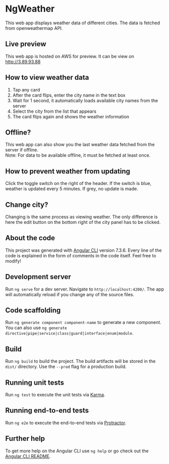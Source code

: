 # NgWeather
This web app displays weather data of different cities.
The data is fetched from openweathermap API.

## Live preview
This web app is hosted on AWS for preview. It can be view on http://3.89.93.88

## How to view weather data
1. Tap any card
2. After the card flips, enter the city name in the text box
3. Wait for 1 second, it automatically loads available city names from the server
4. Select the city from the list that appears
5. The card flips again and shows the weather information

## Offline?
This web app can also show you the last weather data fetched from the server if offline. <br>
Note: For data to be available offline, it must be fetched at least once.

## How to prevent weather from updating
Click the toggle switch on the right of the header. If the switch is blue, weather is updated every 5 minutes. If grey, no update is made.

## Change city?
Changing is the same process as viewing weather. The only difference is here the edit button on the bottom right of the city panel has to be clicked.


## About the code

This project was generated with [Angular CLI](https://github.com/angular/angular-cli) version 7.3.6.
Every line of the code is explained in the form of comments in the code itself. Feel free to modify!

## Development server

Run `ng serve` for a dev server. Navigate to `http://localhost:4200/`. The app will automatically reload if you change any of the source files.

## Code scaffolding

Run `ng generate component component-name` to generate a new component. You can also use `ng generate directive|pipe|service|class|guard|interface|enum|module`.

## Build

Run `ng build` to build the project. The build artifacts will be stored in the `dist/` directory. Use the `--prod` flag for a production build.

## Running unit tests

Run `ng test` to execute the unit tests via [Karma](https://karma-runner.github.io).

## Running end-to-end tests

Run `ng e2e` to execute the end-to-end tests via [Protractor](http://www.protractortest.org/).

## Further help

To get more help on the Angular CLI use `ng help` or go check out the [Angular CLI README](https://github.com/angular/angular-cli/blob/master/README.md).
